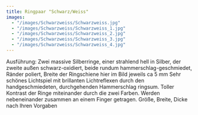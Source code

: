 ```yaml
---
title: Ringpaar "Schwarz/Weiss"
images:
  - "/images/Schwarzweiss/Schwarzweiss.jpg"
  - "/images/Schwarzweiss/Schwarzweiss_1.jpg"
  - "/images/Schwarzweiss/Schwarzweiss_2.jpg"
  - "/images/Schwarzweiss/Schwarzweiss_3.jpg"
  - "/images/Schwarzweiss/Schwarzweiss_4.jpg"
---
```

Ausführung: Zwei massive Silberringe, einer strahlend hell in Silber, der zweite außen schwarz-oxidiert, beide rundum hammerschlag-geschmiedet, Ränder poliert, Breite der Ringschiene hier im Bild jeweils ca 5 mm
Sehr schönes Lichtspiel mit brillanten Lichtreflexen durch den handgeschmiedeten, durchgehenden Hammerschlag ringsum.
Toller Kontrast der Ringe miteinander durch die zwei Farben. Werden nebeneinander zusammen an einem Finger getragen.
Größe, Breite, Dicke nach Ihren Vorgaben